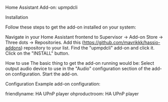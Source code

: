 
Home Assistant Add-on: upmpdcli



Installation

Follow these steps to get the add-on installed on your system:

Navigate in your Home Assistant frontend to Supervisor -> Add-on Store -> Three dots -> Repositories. Add this (https://github.com/mavrikkk/hassio-addons) repository to your list.
Find the "upmpdcli" add-on and click it.
Click on the "INSTALL" button.



How to use
The basic thing to get the add-on running would be:
Select output audio device to use in the "Audio" configuration section of the add-on configuration.
Start the add-on.



Configuration
Example add-on configuration:

friendlyname: HA UPnP player
ohproductroom: HA UPnP player
